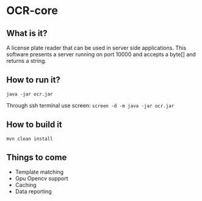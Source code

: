 # OCR-core 

## What is it?
A license plate reader that can be used in server side applications. This software presents a server running on port 10000 and accepts a byte[] and returns a string. 

## How to run it?
`
java -jar ocr.jar
`

Through ssh terminal use screen:
`
screen -d -m java -jar ocr.jar
`

## How to build it
`
mvn clean install
`

## Things to come
- Template matching
- Gpu Opencv support
- Caching
- Data reporting